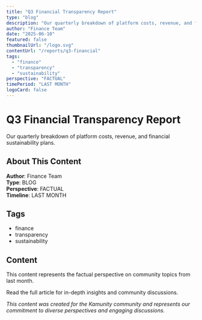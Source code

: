 ```yaml
---
title: "Q3 Financial Transparency Report"
type: "blog"
description: "Our quarterly breakdown of platform costs, revenue, and financial sustainability plans."
author: "Finance Team"
date: "2025-06-10"
featured: false
thumbnailUrl: "/logo.svg"
contentUrl: "/reports/q3-financial"
tags:
  - "finance"
  - "transparency"
  - "sustainability"
perspective: "FACTUAL"
timePeriod: "LAST MONTH"
logoCard: false
---
```

# Q3 Financial Transparency Report

Our quarterly breakdown of platform costs, revenue, and financial sustainability plans.

## About This Content

**Author**: Finance Team  
**Type**: BLOG  
**Perspective**: FACTUAL  
**Timeline**: LAST MONTH  



## Tags

- finance
- transparency
- sustainability

## Content

This content represents the factual perspective on community topics from last month. 



Read the full article for in-depth insights and community discussions.


*This content was created for the Kamunity community and represents our commitment to diverse perspectives and engaging discussions.*
